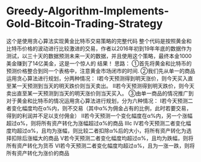 # Greedy-Algorithm-Implements-Gold-Bitcoin-Trading-Strategy
这个是使用贪心算法实现黄金比特币交易策略的完整代码
整个代码是按照黄金和比特币价格的波动进行比较激进的交易，作者以2016年初到19年年底的数据作为测试，以三十天的数据预测未来一天的数据，并且使用这个策略，最终本金1000美金赚到了14亿美金，这是一个惊人的
结果！
思路：
①首先将黄金和比特币的预测价格整合到同一个表格中，注意黄金市场闭市的时间.
②我们先从单一的商品运用贪心算法进行规划，分两种情况：
Ⅰ若今天预测得到明天涨价，则今天买入直至某一天预测到当天的明天跌价则当天卖出。
Ⅱ若今天预测得到明天跌价，则今天卖出直至某一天预测到当天的明天涨价则当天买入。
③由单一商品的情况推广到对于黄金和比特币的情况运用贪心算法进行规划，分为六种情况：
Ⅰ若今天预测二者变化幅度均在α%内，则不交易（其中α%为佣金占有的比例，此时若要交易，得到的利润并不足以支付佣金）
Ⅱ若今天预测一个变化幅度在α%内，另一个涨幅超过α%，则将所有资产转化为涨幅超过α%的商品
Ⅲc
Ⅳ若今天预测二者变化幅度均超过α%，且均为涨幅，则比较二者扣除α%后的大小，将所有资产转化为选择扣除后涨幅大的商品
Ⅴ若今天预测二者变化幅度均超过α%，且均为跌幅，则将所有资产转化为货币
Ⅵ若今天预测二者变化幅度均超过α%，且为一涨一跌，则将所有资产转化为涨价的商品
